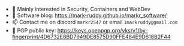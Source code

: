 - 🔬 Mainly interested in Security, Containers and WebDev
- 📖 Software blog: <https://mark-ruddy.github.io/markr_software/>
- 📫 Contact me on discord `markr2547` or email `1markruddy@gmail.com`
- 🔑 PGP public key: https://keys.openpgp.org/vks/v1/by-fingerprint/4D6732E8BD7949DE8575D90FFE484E9D618B2F44
